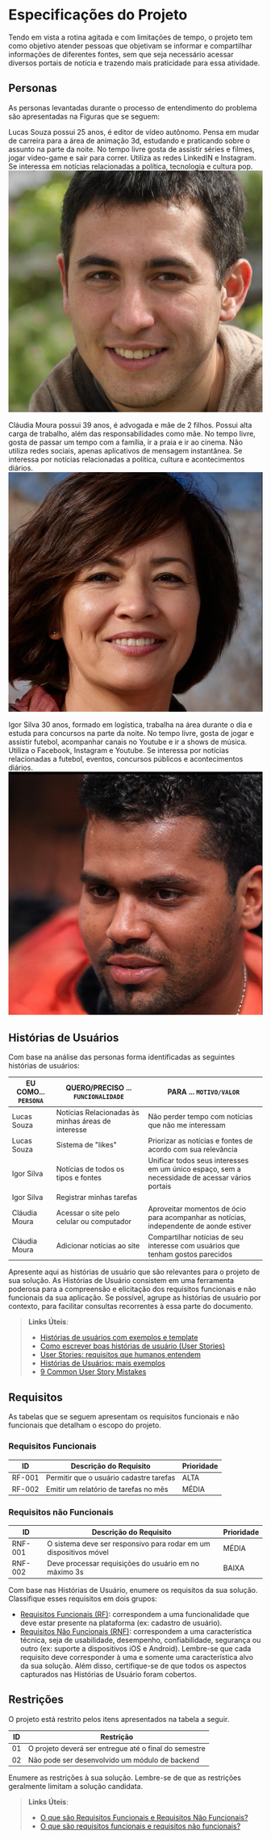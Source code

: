 # Especificações do Projeto


Tendo em vista a rotina agitada e com limitações de tempo, o projeto tem como objetivo atender pessoas que objetivam se informar e compartilhar informações de diferentes fontes, sem que seja necessário acessar diversos portais de notícia e trazendo mais praticidade para essa atividade.


## Personas


As personas levantadas durante o processo de entendimento do problema são apresentadas na Figuras que se seguem:

Lucas Souza possui 25 anos, é editor de vídeo autônomo. Pensa em mudar de carreira para a área de animação 3d, estudando e praticando sobre o assunto na parte da noite. No tempo livre gosta de assistir séries e filmes, jogar video-game e sair para correr. Utiliza as redes LinkedIN e Instagram. Se interessa em notícias relacionadas a política, tecnologia e cultura pop.
![lucas](img/lucas.png)

Cláudia Moura possui 39 anos, é advogada e mãe de 2 filhos. Possui alta carga de trabalho, além das responsabilidades como mãe. No tempo livre, gosta de passar um tempo com a família, ir a praia e ir ao cinema. Não utiliza redes sociais, apenas aplicativos de mensagem instantânea. Se interessa por notícias relacionadas a política, cultura e acontecimentos diários.
![lucas](img/claudia.png)

Igor Silva 30 anos, formado em logística, trabalha na área durante o dia e estuda para concursos na parte da noite. No tempo livre, gosta de jogar e assistir futebol, acompanhar canais no Youtube e ir a shows de música. Utiliza o Facebook, Instagram e Youtube. Se interessa por notícias relacionadas a futebol, eventos, concursos públicos e acontecimentos diários.
![lucas](img/igor.png)


## Histórias de Usuários

Com base na análise das personas forma identificadas as seguintes histórias de usuários:

|EU COMO... `PERSONA`| QUERO/PRECISO ... `FUNCIONALIDADE` |PARA ... `MOTIVO/VALOR`                 |
|--------------------|------------------------------------|----------------------------------------|
|Lucas Souza         | Notícias Relacionadas às minhas áreas de interesse    | Não perder tempo com notícias que não me interessam|
|Lucas Souza         | Sistema de "likes"                 | Priorizar as notícias e fontes de acordo com sua relevância         |
|Igor Silva          | Notícias de todos os tipos e fontes| Unificar todos seus interesses em um único espaço, sem a necessidade de acessar vários portais  |
|Igor Silva          | Registrar minhas tarefas           | |
|Cláudia Moura       | Acessar o site pelo celular ou computador  | Aproveitar momentos de ócio para acompanhar as notícias, independente de aonde estiver      |
|Cláudia Moura       | Adicionar notícias ao site            | Compartilhar notícias de seu interesse com usuários que tenham gostos parecidos |

Apresente aqui as histórias de usuário que são relevantes para o projeto de sua solução. As Histórias de Usuário consistem em uma ferramenta poderosa para a compreensão e elicitação dos requisitos funcionais e não funcionais da sua aplicação. Se possível, agrupe as histórias de usuário por contexto, para facilitar consultas recorrentes à essa parte do documento.

> **Links Úteis**:
> - [Histórias de usuários com exemplos e template](https://www.atlassian.com/br/agile/project-management/user-stories)
> - [Como escrever boas histórias de usuário (User Stories)](https://medium.com/vertice/como-escrever-boas-users-stories-hist%C3%B3rias-de-usu%C3%A1rios-b29c75043fac)
> - [User Stories: requisitos que humanos entendem](https://www.luiztools.com.br/post/user-stories-descricao-de-requisitos-que-humanos-entendem/)
> - [Histórias de Usuários: mais exemplos](https://www.reqview.com/doc/user-stories-example.html)
> - [9 Common User Story Mistakes](https://airfocus.com/blog/user-story-mistakes/)

## Requisitos

As tabelas que se seguem apresentam os requisitos funcionais e não funcionais que detalham o escopo do projeto.

### Requisitos Funcionais

|ID    | Descrição do Requisito  | Prioridade |
|------|-----------------------------------------|----|
|RF-001| Permitir que o usuário cadastre tarefas | ALTA | 
|RF-002| Emitir um relatório de tarefas no mês   | MÉDIA |


### Requisitos não Funcionais

|ID     | Descrição do Requisito  |Prioridade |
|-------|-------------------------|----|
|RNF-001| O sistema deve ser responsivo para rodar em um dispositivos móvel | MÉDIA | 
|RNF-002| Deve processar requisições do usuário em no máximo 3s |  BAIXA | 

Com base nas Histórias de Usuário, enumere os requisitos da sua solução. Classifique esses requisitos em dois grupos:

- [Requisitos Funcionais
 (RF)](https://pt.wikipedia.org/wiki/Requisito_funcional):
 correspondem a uma funcionalidade que deve estar presente na
  plataforma (ex: cadastro de usuário).
- [Requisitos Não Funcionais
  (RNF)](https://pt.wikipedia.org/wiki/Requisito_n%C3%A3o_funcional):
  correspondem a uma característica técnica, seja de usabilidade,
  desempenho, confiabilidade, segurança ou outro (ex: suporte a
  dispositivos iOS e Android).
Lembre-se que cada requisito deve corresponder à uma e somente uma
característica alvo da sua solução. Além disso, certifique-se de que
todos os aspectos capturados nas Histórias de Usuário foram cobertos.

## Restrições

O projeto está restrito pelos itens apresentados na tabela a seguir.

|ID| Restrição                                             |
|--|-------------------------------------------------------|
|01| O projeto deverá ser entregue até o final do semestre |
|02| Não pode ser desenvolvido um módulo de backend        |


Enumere as restrições à sua solução. Lembre-se de que as restrições geralmente limitam a solução candidata.

> **Links Úteis**:
> - [O que são Requisitos Funcionais e Requisitos Não Funcionais?](https://codificar.com.br/requisitos-funcionais-nao-funcionais/)
> - [O que são requisitos funcionais e requisitos não funcionais?](https://analisederequisitos.com.br/requisitos-funcionais-e-requisitos-nao-funcionais-o-que-sao/)
